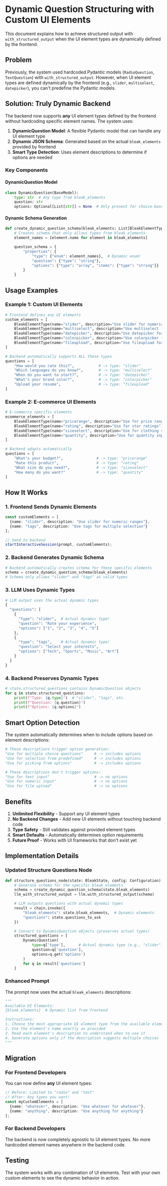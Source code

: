 # Dynamic Question Structuring with Custom UI Elements

This document explains how to achieve structured output with `with_structured_output` when the UI element types are dynamically defined by the frontend.

## Problem

Previously, the system used hardcoded Pydantic models (`RadioQuestion`, `TextQuestion`) with `with_structured_output`. However, when UI element types are defined dynamically by the frontend (e.g., `slider`, `multiselect`, `datepicker`), you can't predefine the Pydantic models.

## Solution: Truly Dynamic Backend

The backend now supports **any** UI element types defined by the frontend without hardcoding specific element names. The system uses:

1. **DynamicQuestion Model**: A flexible Pydantic model that can handle any UI element type
2. **Dynamic JSON Schema**: Generated based on the actual `bleak_elements` provided by frontend
3. **Smart Type Detection**: Uses element descriptions to determine if options are needed

### Key Components

#### DynamicQuestion Model

```python
class DynamicQuestion(BaseModel):
    type: str  # Any type from bleak_elements
    question: str
    options: Optional[List[str]] = None  # Only present for choice-based elements
```

#### Dynamic Schema Generation

```python
def create_dynamic_question_schema(bleak_elements: List[BleakElementType]) -> Dict[str, Any]:
    # Creates schema that only allows types from bleak_elements
    element_names = [element.name for element in bleak_elements]

    question_schema = {
        "properties": {
            "type": {"enum": element_names},  # Dynamic enum!
            "question": {"type": "string"},
            "options": {"type": "array", "items": {"type": "string"}}
        }
    }
```

## Usage Examples

### Example 1: Custom UI Elements

```python
# Frontend defines any UI elements
custom_elements = [
    BleakElementType(name="slider", description="Use slider for numeric ranges or ratings"),
    BleakElementType(name="multiselect", description="Use multiselect for multiple choice questions"),
    BleakElementType(name="datepicker", description="Use datepicker for date selection"),
    BleakElementType(name="colorpicker", description="Use colorpicker for color selection"),
    BleakElementType(name="fileupload", description="Use fileupload for file attachments")
]

# Backend automatically supports ALL these types
questions = [
    "How would you rate this?",           # -> type: "slider"
    "Which languages do you know?",       # -> type: "multiselect"
    "When do you want to start?",         # -> type: "datepicker"
    "What's your brand color?",           # -> type: "colorpicker"
    "Upload your resume",                 # -> type: "fileupload"
]
```

### Example 2: E-commerce UI Elements

```python
# E-commerce specific elements
ecommerce_elements = [
    BleakElementType(name="pricerange", description="Use for price range selection"),
    BleakElementType(name="rating", description="Use for star ratings"),
    BleakElementType(name="sizeselect", description="Use for clothing size selection"),
    BleakElementType(name="quantity", description="Use for quantity input")
]

# Backend adapts automatically
questions = [
    "What's your budget?",               # -> type: "pricerange"
    "Rate this product",                 # -> type: "rating"
    "What size do you need?",            # -> type: "sizeselect"
    "How many do you want?"              # -> type: "quantity"
]
```

## How It Works

### 1. Frontend Sends Dynamic Elements

```typescript
const customElements = [
  {name: "slider", description: "Use slider for numeric ranges"},
  {name: "tags", description: "Use tags for multiple selection"}
];

// Send to backend
startInteractiveSession(prompt, customElements);
```

### 2. Backend Generates Dynamic Schema

```python
# Backend automatically creates schema for these specific elements
schema = create_dynamic_question_schema(bleak_elements)
# Schema only allows "slider" and "tags" as valid types
```

### 3. LLM Uses Dynamic Types

```python
# LLM output uses the actual dynamic types
{
  "questions": [
    {
      "type": "slider",  # Actual dynamic type!
      "question": "Rate your experience",
      "options": ["1", "2", "3", "4", "5"]
    },
    {
      "type": "tags",    # Actual dynamic type!
      "question": "Select your interests",
      "options": ["Tech", "Sports", "Music", "Art"]
    }
  ]
}
```

### 4. Backend Preserves Dynamic Types

```python
# state.structured_questions contains DynamicQuestion objects
for q in state.structured_questions:
    print(f"Type: {q.type}")  # "slider", "tags", etc.
    print(f"Question: {q.question}")
    print(f"Options: {q.options}")
```

## Smart Option Detection

The system automatically determines when to include options based on element descriptions:

```python
# These descriptions trigger option generation:
"Use for multiple choice questions"     # -> includes options
"Use for selection from predefined"     # -> includes options
"Use for picking from options"          # -> includes options

# These descriptions don't trigger options:
"Use for text input"                    # -> no options
"Use for numeric input"                 # -> no options
"Use for file upload"                   # -> no options
```

## Benefits

1. **Unlimited Flexibility** - Support any UI element types
2. **No Backend Changes** - Add new UI elements without touching backend code
3. **Type Safety** - Still validates against provided element types
4. **Smart Defaults** - Automatically determines option requirements
5. **Future Proof** - Works with UI frameworks that don't exist yet

## Implementation Details

### Updated Structure Questions Node

```python
def structure_questions_node(state: BleakState, config: Configuration):
    # Generate schema for the specific bleak_elements
    schema = create_dynamic_question_schema(state.bleak_elements)
    llm_with_structured_output = llm.with_structured_output(schema)

    # LLM outputs questions with actual dynamic types
    result = chain.invoke({
        "bleak_elements": state.bleak_elements,  # Dynamic elements
        "questions": state.questions_to_ask
    })

    # Convert to DynamicQuestion objects (preserves actual types)
    structured_questions = [
        DynamicQuestion(
            type=q['type'],      # Actual dynamic type (e.g., "slider")
            question=q['question'],
            options=q.get('options')
        )
        for q in result['questions']
    ]
```

### Enhanced Prompt

The prompt now uses the actual `bleak_elements` descriptions:

```python
"""
Available UI Elements:
{bleak_elements}  # Dynamic list from frontend

Instructions:
1. Choose the most appropriate UI element type from the available elements above
2. Use the element's name exactly as provided
3. Read each element's description to understand when to use it
4. Generate options only if the description suggests multiple choices
"""
```

## Migration

### For Frontend Developers

You can now define **any** UI element types:

```typescript
// Before: Limited to "radio" and "text"
// After: Any types you want!
const myCustomElements = [
  {name: "whatever", description: "Use whatever for whatever"},
  {name: "anything", description: "Use anything for anything"}
];
```

### For Backend Developers

The backend is now completely agnostic to UI element types. No more hardcoded element names anywhere in the backend code.

## Testing

The system works with any combination of UI elements. Test with your own custom elements to see the dynamic behavior in action.
